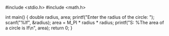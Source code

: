 #include <stdio.h>
#include <math.h> 

int main() {
    double radius, area;
    printf("Enter the radius of the circle: ");
    scanf("%lf", &radius);
    area = M_PI * radius * radius;
    printf("S: %The area of ​​a circle is  lf\n", area);
    return 0;
}
